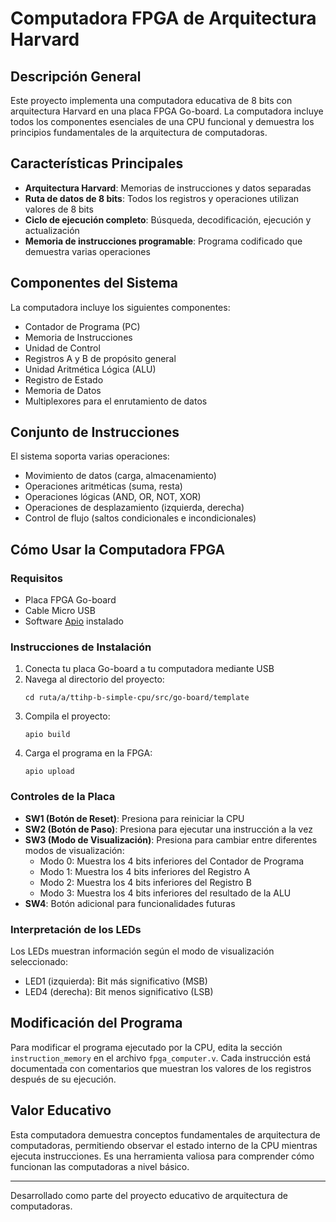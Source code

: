 # Computadora FPGA de Arquitectura Harvard

## Descripción General

Este proyecto implementa una computadora educativa de 8 bits con arquitectura Harvard en una placa FPGA Go-board. La computadora incluye todos los componentes esenciales de una CPU funcional y demuestra los principios fundamentales de la arquitectura de computadoras.

## Características Principales

- **Arquitectura Harvard**: Memorias de instrucciones y datos separadas
- **Ruta de datos de 8 bits**: Todos los registros y operaciones utilizan valores de 8 bits
- **Ciclo de ejecución completo**: Búsqueda, decodificación, ejecución y actualización
- **Memoria de instrucciones programable**: Programa codificado que demuestra varias operaciones

## Componentes del Sistema

La computadora incluye los siguientes componentes:

- Contador de Programa (PC)
- Memoria de Instrucciones
- Unidad de Control
- Registros A y B de propósito general
- Unidad Aritmética Lógica (ALU)
- Registro de Estado
- Memoria de Datos
- Multiplexores para el enrutamiento de datos

## Conjunto de Instrucciones

El sistema soporta varias operaciones:

- Movimiento de datos (carga, almacenamiento)
- Operaciones aritméticas (suma, resta)
- Operaciones lógicas (AND, OR, NOT, XOR)
- Operaciones de desplazamiento (izquierda, derecha)
- Control de flujo (saltos condicionales e incondicionales)

## Cómo Usar la Computadora FPGA

### Requisitos

- Placa FPGA Go-board
- Cable Micro USB
- Software [Apio](https://github.com/FPGAwars/apio?tab=readme-ov-file) instalado

### Instrucciones de Instalación

1. Conecta tu placa Go-board a tu computadora mediante USB
2. Navega al directorio del proyecto:
   ```
   cd ruta/a/ttihp-b-simple-cpu/src/go-board/template
   ```
3. Compila el proyecto:
   ```
   apio build
   ```
4. Carga el programa en la FPGA:
   ```
   apio upload
   ```

### Controles de la Placa

- **SW1 (Botón de Reset)**: Presiona para reiniciar la CPU
- **SW2 (Botón de Paso)**: Presiona para ejecutar una instrucción a la vez
- **SW3 (Modo de Visualización)**: Presiona para cambiar entre diferentes modos de visualización:
  - Modo 0: Muestra los 4 bits inferiores del Contador de Programa
  - Modo 1: Muestra los 4 bits inferiores del Registro A
  - Modo 2: Muestra los 4 bits inferiores del Registro B
  - Modo 3: Muestra los 4 bits inferiores del resultado de la ALU
- **SW4**: Botón adicional para funcionalidades futuras

### Interpretación de los LEDs

Los LEDs muestran información según el modo de visualización seleccionado:
- LED1 (izquierda): Bit más significativo (MSB)
- LED4 (derecha): Bit menos significativo (LSB)

## Modificación del Programa

Para modificar el programa ejecutado por la CPU, edita la sección `instruction_memory` en el archivo `fpga_computer.v`. Cada instrucción está documentada con comentarios que muestran los valores de los registros después de su ejecución.

## Valor Educativo

Esta computadora demuestra conceptos fundamentales de arquitectura de computadoras, permitiendo observar el estado interno de la CPU mientras ejecuta instrucciones. Es una herramienta valiosa para comprender cómo funcionan las computadoras a nivel básico.

---

Desarrollado como parte del proyecto educativo de arquitectura de computadoras.
